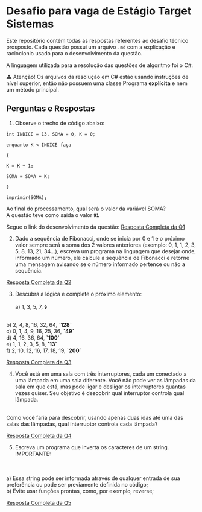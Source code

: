 # Desafio para vaga de Estágio Target Sistemas

Este repositório contém todas as respostas referentes ao desafio técnico prosposto. Cada questão possui um arquivo `.md` com a explicação e raciocionio usado para o desenvolvimento da questão.

A linguagem utilizada para a resolução das questões de algoritmo foi o C#.

⚠ Atenção! Os arquivos da resolução em C# estão usando instruções de nível superior, então não possuem uma classe Programa **explícita** e nem um método principal. 

## Perguntas e Respostas

1. Observe o trecho de código abaixo:

```
int INDICE = 13, SOMA = 0, K = 0;

enquanto K < INDICE faça

{

K = K + 1;

SOMA = SOMA + K;

}

imprimir(SOMA);
```
Ao final do processamento, qual será o valor da variável SOMA? <br />
A questão teve como saída o valor <strong>`91`</strong>

Segue o link do desenvolvimento da questão: [Resposta Completa da Q1](https://github.com/Bruno0M/TesteTargetSistemas2024/blob/main/Q1/Q1.md)


2. Dado a sequência de Fibonacci, onde se inicia por 0 e 1 e o próximo valor sempre será a soma dos 2 valores anteriores (exemplo: 0, 1, 1, 2, 3, 5, 8, 13, 21, 34...), escreva um programa na linguagem que desejar onde, informado um número, ele calcule a sequência de Fibonacci e retorne uma mensagem avisando se o número informado pertence ou não a sequência.

[Resposta Completa da Q2](https://github.com/Bruno0M/TesteTargetSistemas2024/blob/main/Q2/Q2.md)

3. Descubra a lógica e complete o próximo elemento:</br></br>
a) 1, 3, 5, 7, <strong>`9`</strong>
</br>
b) 2, 4, 8, 16, 32, 64, <strong>`128`</strong>
</br>
c) 0, 1, 4, 9, 16, 25, 36, <strong>`49`</strong>
</br>
d) 4, 16, 36, 64, <strong>`100`</strong>
</br>
e) 1, 1, 2, 3, 5, 8, <strong>`13`</strong>
</br>
f) 2, 10, 12, 16, 17, 18, 19, <strong>`200`</strong>

[Resposta Completa da Q3](https://github.com/Bruno0M/TesteTargetSistemas2024/blob/main/Q3.md)


4) Você está em uma sala com três interruptores, cada um conectado a uma lâmpada em uma sala diferente. Você não pode ver as lâmpadas da sala em que está, mas pode ligar e desligar os interruptores quantas vezes quiser. Seu objetivo é descobrir qual interruptor controla qual lâmpada.</br>
</br>
Como você faria para descobrir, usando apenas duas idas até uma das salas das lâmpadas, qual interruptor controla cada lâmpada?

[Resposta Completa da Q4](https://github.com/Bruno0M/TesteTargetSistemas2024/blob/main/Q4.md)

5. Escreva um programa que inverta os caracteres de um string.</br>
IMPORTANTE:
</br>
</br>
a) Essa string pode ser informada através de qualquer entrada de sua preferência ou pode ser previamente definida no código;</br>
b) Evite usar funções prontas, como, por exemplo, reverse;

[Resposta Completa da Q5](https://github.com/Bruno0M/TesteTargetSistemas2024/blob/main/Q5/Q5.md)